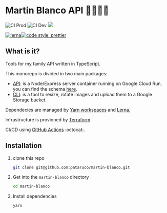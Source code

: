 # Martin Blanco API 👨‍👩‍👧‍👦

![CI Prod](https://github.com/pataruco/martin-blanco/workflows/CI%20Prod/badge.svg)
![CI Dev](https://github.com/pataruco/martin-blanco/workflows/CI%20Dev/badge.svg)
![](https://api.dependabot.com/badges/status?host=github&repo=pataruco/martin-blanco)

[![lerna](https://img.shields.io/badge/maintained%20with-lerna-cc00ff.svg)](https://lerna.js.org/)[![code style: prettier](https://img.shields.io/badge/code_style-prettier-ff69b4.svg?style=flat-square)](https://github.com/prettier/prettier)

## What is it?

Tools for my family API written in TypeScript.

This monorepo is divided in two main packages:

- [API](./api): is a Node/Express server container running on Google Cloud Run, you can find the schema [here](https://api.martin-blanco.com).
- [CLI](./upload-cli): is a tool to resize, rotate images and upload them to a Google Storage bucket.

Dependecies are managed by [Yarn workspaces](https://classic.yarnpkg.com/en/docs/workspaces/) and [Lerna](https://github.com/lerna/lerna),

Infrastructure is provioned by [Terraform](https://www.terraform.io/).

CI/CD using [GitHub Actions](https://help.github.com/en/actions) :octocat:.

## Installation

1. clone this repo

   ```sh
   git clone git@github.com:pataruco/martin-blanco.git
   ```

2. Get into the `martin-blanco` directory

   ```sh
   cd martin-blanco
   ```

3. Install dependencies

   ```sh
   yarn
   ```
